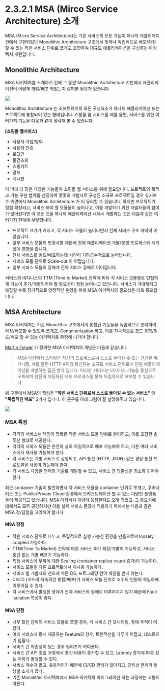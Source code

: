 # 2.3.2.1 MSA \(Mirco Service Architecture\) 소개

MSA \(Micro Service Architecture\)는 기존 서비스의 모든 기능이 하나의 애플리케이션에서 구현되었던 Monolithic Architecture 구조에서 벗어나 독립적으로 배포/확장할 수 있는 작은 서비스 단위로 쪼개고 조합하여 대규모 애플리케이션을 구성하는 아키텍처 패턴입니다.

## Monolithic Architecture

MSA 아키텍처를 소개하기 전에 그 동안 Monolithic Architecture 기반에서 애플리케이션이 어떻게 개발/배포 되었는지 살펴볼 필요가 있습니다.

![](https://github.com/istiokrsg/istio_book_kr/tree/db537f7d53525991029377f8bdba34de236e0a89/.gitbook/assets/image-1.png)

Monolithic Architecture 는 소프트웨어의 모든 구성요소가 하나의 애플리케이션 또는 프로젝트에 통합되어 있는 형태입니다. 쇼핑몰 웹 서비스를 예를 들면, 서비스를 위한 여러가지 기능을 다음과 같이 생각해 볼 수 있습니다.

**\[쇼핑몰 웹서비스\]**

* 사용자 가입/탈퇴
* 사용자 인증
* 로그인
* 물건조회
* 쇼핑카트
* 결제
* 게시판

이 밖에 더 많은 다양한 기능들이 쇼핑몰 웹 서비스를 위해 필요합니다. 프로젝트의 목적과 기능 구현 범위를 산정하여 몇몇의 개발자로 구성된 소규모 프로젝트일 경우 유지보수 측면에서 Monolithic Architecture 가 더 유리할 수 있습니다. 하지만 프로젝트가 점점 확장되고, 서비스 해야 할 모듈들이 늘어나고, 이를 개발하기 위한 개발자들의 참여가 많아진다면 이 모든 것을 하나의 애플리케이션 내에서 개발하는 것은 다음과 같은 여러가지 한계에 부딪힙니다.

* 프로젝트 크기가 커지고, 각 서비스 모듈이 늘어나면서 전체 서비스 구조 파악이 어렵습니다.
* 일부 서비스 모듈의 변경사항 때문에 전체 애플리케이션 개발/운영 프로세스와 패키징에 영향을 줍니다.
* 전체 서비스를 빌드/배포하는데 시간이 기하급수적으로 늘어납니다.
* 서비스 모듈 단위로 Scale-out 이 어렵습니다.
* 일부 서비스 모듈의 장애가 전체 서비스 장애로 이어집니다.

서비스의 비지니스의 TTM \(Time to Market\) 전략에 따라 각 서비스 모듈별로 민첩하게 기능이 추가/개발되어야 할 필요성이 점점 늘어나고 있습니다. 서비스가 거대해지고 복잡할 수록 장기적으로 안정적인 운영을 위해 MSA 아키텍처의 필요성은 더욱 중요합니다.

## MSA Architecture

MSA 아키텍처는 기존 Monolithic 구조에서의 통합된 기능들을 독립적으로 분리하여 확장/배포할 수 있도록 쪼개고, Containerization 하고, 이를 지속적으로 코드 통합/빌드/배포 할 수 있는 아키텍처로 확장해 나가야 합니다.

[Martin Folwer](https://martinfowler.com/articles/microservices.html) 가 정의한 MSA 아키텍처의 개념은 다음과 같습니다.

> MSA 아키텍처 스타일은 자신의 프로세스로써 스스로 돌아갈 수 있는 간단한 메커니즘, 예를 들면 HTTP API와 통신하는 소규모 서비스 단위로서 단일 애플리케이션을 개발하는 접근 방식 입니다. 이러한 서비스는 비지니스 기능을 중심으로 구축되며 완전히 자동화된 배포 프로세스를 통해 독립적으로 배포할 수 있습니다.

위 구문에서 MSA의 핵심은 **"작은 서비스 단위로서 스스로 돌아갈 수 있는 서비스"** 와 **"독립적인 배포"** 2가지 입니다. 이 문구를 아래 그림이 잘 설명해주고 있습니다.

![](https://github.com/istiokrsg/istio_book_kr/tree/db537f7d53525991029377f8bdba34de236e0a89/.gitbook/assets/image-6.png)

### MSA 특징

* 각각의 서비스는 책임이 명확한 작은 서비스 모듈 단위로 분리하고, 이를 조합한 솔루션 형태로 제공한다.
* 각각의 서비스 모듈은 완전히 상호 독립적으로 배포 가능해야 하고, 다른 여러 서비스에서 재사용 가능해야 한다.
* 각 서비스는 개별 서비스로 실행되고, API 통신 \(HTTP, JSON\) 같은 경량 통신 프로토콜을 사용이 가능해야 한다.
* 각 서비스 다양한 언어와 기술로 개발할 수 있고, 서비스 간 의존성은 최소화 되어야 한다.

최근 container 기술이 발전하면서 각 서비스 모듈을 container 단위로 쪼개고, 쿠버네티스 또는 Public/Private Cloud 환경에서 오케스트레이션 할 수 있는 다양한 플랫폼들이 제공되고 있습니다. MSA 아키텍처 개념이 등장한지도 오래 되었고, 그 중요성에 대해서도 모두 공감하지만 이를 실제 서비스 환경에 적용하기 위해서는 다음과 같은 MSA 장/담점을 고려해야 합니다.

#### MSA 장점

* 작은 서비스 단위로 나누고, 독립적으로 실행 가능한 환경을 만듦으로써 loosely coupled 가능하다.
* TTM\(Time To Market\) 전략에 따른 서비스 추가 확장/개발이 가능하고, 서비스 중단 없는 개별 배포가 가능하다.
* 특정 서비스에 부하에 대한 Scaling \(container replica count 증가\)이 가능하다.
* 서비스 모듈을 다른 프로젝트에서 재사용 가능하다.
* 서비스 별 개발자의 선호에 따른 OS, 프로그래밍 언어 제한을 받지 않는다.
* CI/CD \(코드의 지속적인 통합/배포\)가 서비스 모듈 단위로 소수의 인원의 책임하에 이루어질 수 있다.
* 각 서비스에서 발생한 장애가 전체 서비스의 장애로 이루어지지 않기 때문에 Fault Isolation 특성이 좋다.

#### MSA 단점

* 너무 많은 단위의 서비스 모듈로 쪼갤 경우, 각 서비스 간 모니터링, 장애 추적이 어렵다.
* 여러 서비스에 동시 제공하는 Feature의 경우, 트랜잭션을 다루기 어렵고, 테스트하기 힘들다.
* 서비스 간 의존성이 있는 경우 릴리즈가 까다롭다.
* 서비스 간 API 호출 과정에서 통신 비용이 증가할 수 있고, Latency 증가에 따른 성능 저하가 발생할 수 있다.
* 서비스 개수가 많고, 유동적이기 때문에 CI/CD 관리가 많아지고, 관리상 문제가 발생할 소지가 많다.
* 기존 Monolithic 아키텍처에서 MSA 아키텍처 마이그레이션 하는 과정에는 고통이 따른다.

